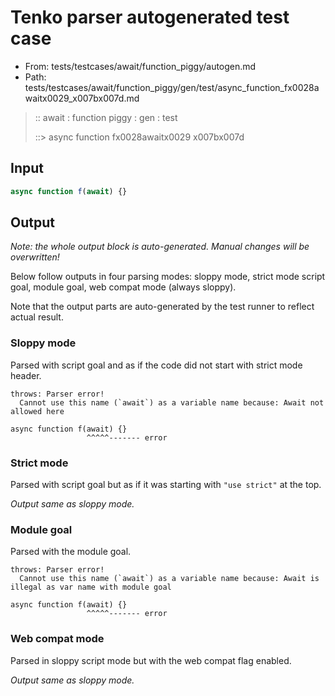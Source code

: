 # Tenko parser autogenerated test case

- From: tests/testcases/await/function_piggy/autogen.md
- Path: tests/testcases/await/function_piggy/gen/test/async_function_fx0028awaitx0029_x007bx007d.md

> :: await : function piggy : gen : test
>
> ::> async function fx0028awaitx0029 x007bx007d

## Input


`````js
async function f(await) {}
`````

## Output

_Note: the whole output block is auto-generated. Manual changes will be overwritten!_

Below follow outputs in four parsing modes: sloppy mode, strict mode script goal, module goal, web compat mode (always sloppy).

Note that the output parts are auto-generated by the test runner to reflect actual result.

### Sloppy mode

Parsed with script goal and as if the code did not start with strict mode header.

`````
throws: Parser error!
  Cannot use this name (`await`) as a variable name because: Await not allowed here

async function f(await) {}
                 ^^^^^------- error
`````

### Strict mode

Parsed with script goal but as if it was starting with `"use strict"` at the top.

_Output same as sloppy mode._

### Module goal

Parsed with the module goal.

`````
throws: Parser error!
  Cannot use this name (`await`) as a variable name because: Await is illegal as var name with module goal

async function f(await) {}
                 ^^^^^------- error
`````


### Web compat mode

Parsed in sloppy script mode but with the web compat flag enabled.

_Output same as sloppy mode._
